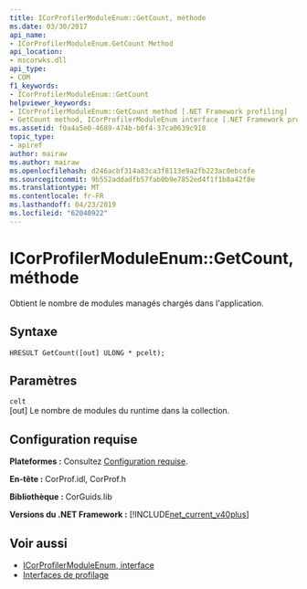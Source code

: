 ```yaml
---
title: ICorProfilerModuleEnum::GetCount, méthode
ms.date: 03/30/2017
api_name:
- ICorProfilerModuleEnum.GetCount Method
api_location:
- mscorwks.dll
api_type:
- COM
f1_keywords:
- ICorProfilerModuleEnum::GetCount
helpviewer_keywords:
- ICorProfilerModuleEnum::GetCount method [.NET Framework profiling]
- GetCount method, ICorProfilerModuleEnum interface [.NET Framework profiling]
ms.assetid: f0a4a5e0-4689-474b-b0f4-37ca0639c918
topic_type:
- apiref
author: mairaw
ms.author: mairaw
ms.openlocfilehash: d246acbf314a83ca3f8113e9a2fb223ac0ebcafe
ms.sourcegitcommit: 9b552addadfb57fab0b9e7852ed4f1f1b8a42f8e
ms.translationtype: MT
ms.contentlocale: fr-FR
ms.lasthandoff: 04/23/2019
ms.locfileid: "62040922"
---
```

# <a name="icorprofilermoduleenumgetcount-method"></a>ICorProfilerModuleEnum::GetCount, méthode
Obtient le nombre de modules managés chargés dans l'application.  
  
## <a name="syntax"></a>Syntaxe  
  
```  
HRESULT GetCount([out] ULONG * pcelt);  
```  
  
## <a name="parameters"></a>Paramètres  
 `celt`  
 [out] Le nombre de modules du runtime dans la collection.  
  
## <a name="requirements"></a>Configuration requise  
 **Plateformes :** Consultez [Configuration requise](../../../../docs/framework/get-started/system-requirements.md).  
  
 **En-tête :** CorProf.idl, CorProf.h  
  
 **Bibliothèque :** CorGuids.lib  
  
 **Versions du .NET Framework :** [!INCLUDE[net_current_v40plus](../../../../includes/net-current-v40plus-md.md)]  
  
## <a name="see-also"></a>Voir aussi

- [ICorProfilerModuleEnum, interface](../../../../docs/framework/unmanaged-api/profiling/icorprofilermoduleenum-interface.md)
- [Interfaces de profilage](../../../../docs/framework/unmanaged-api/profiling/profiling-interfaces.md)
